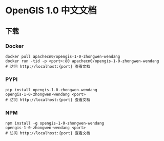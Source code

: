 # OpenGIS 1.0 中文文档

## 下载

### Docker

```
docker pull apachecn0/opengis-1-0-zhongwen-wendang
docker run -tid -p <port>:80 apachecn0/opengis-1-0-zhongwen-wendang
# 访问 http://localhost:{port} 查看文档
```

### PYPI

```
pip install opengis-1-0-zhongwen-wendang
opengis-1-0-zhongwen-wendang <port>
# 访问 http://localhost:{port} 查看文档
```

### NPM

```
npm install -g opengis-1-0-zhongwen-wendang
opengis-1-0-zhongwen-wendang <port>
# 访问 http://localhost:{port} 查看文档
```